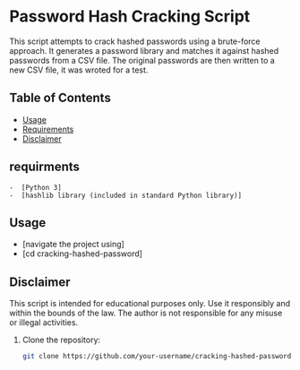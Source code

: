 # Password Hash Cracking Script
This script attempts to crack hashed passwords using a brute-force approach. It generates a password library and matches it against hashed passwords from a CSV file. The original passwords are then written to a new CSV file, it was wroted for a test.
## Table of Contents
- [Usage](#usage)
- [Requirements](#requirements)
- [Disclaimer](#disclaimer)

## requirments
    -  [Python 3]
    -  [hashlib library (included in standard Python library)]
## Usage
   - [navigate the project using]
   - [cd cracking-hashed-password]

## Disclaimer
   This script is intended for educational purposes only. Use it responsibly and within the bounds of the law. The author is not responsible for any misuse or illegal activities.

1. Clone the repository:
   ```bash
   git clone https://github.com/your-username/cracking-hashed-password.git
